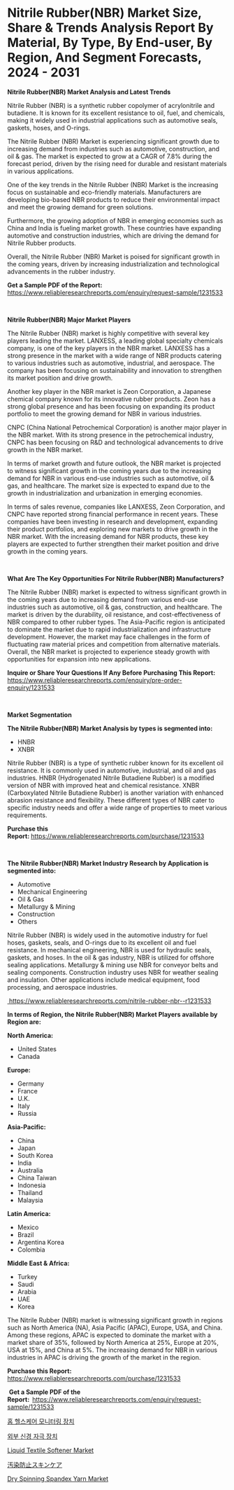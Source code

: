 <p><h1>Nitrile Rubber(NBR) Market Size, Share & Trends Analysis Report By Material, By Type, By End-user, By Region, And Segment Forecasts, 2024 - 2031</h1></p><p><strong>Nitrile Rubber(NBR) Market Analysis and Latest Trends</strong></p>
<p><p>Nitrile Rubber (NBR) is a synthetic rubber copolymer of acrylonitrile and butadiene. It is known for its excellent resistance to oil, fuel, and chemicals, making it widely used in industrial applications such as automotive seals, gaskets, hoses, and O-rings.</p><p>The Nitrile Rubber (NBR) Market is experiencing significant growth due to increasing demand from industries such as automotive, construction, and oil & gas. The market is expected to grow at a CAGR of 7.8% during the forecast period, driven by the rising need for durable and resistant materials in various applications.</p><p>One of the key trends in the Nitrile Rubber (NBR) Market is the increasing focus on sustainable and eco-friendly materials. Manufacturers are developing bio-based NBR products to reduce their environmental impact and meet the growing demand for green solutions.</p><p>Furthermore, the growing adoption of NBR in emerging economies such as China and India is fueling market growth. These countries have expanding automotive and construction industries, which are driving the demand for Nitrile Rubber products.</p><p>Overall, the Nitrile Rubber (NBR) Market is poised for significant growth in the coming years, driven by increasing industrialization and technological advancements in the rubber industry.</p></p>
<p><strong>Get a Sample PDF of the Report:&nbsp;</strong> <a href="https://www.reliableresearchreports.com/enquiry/request-sample/1231533">https://www.reliableresearchreports.com/enquiry/request-sample/1231533</a></p>
<p>&nbsp;</p>
<p><strong>Nitrile Rubber(NBR) Major Market Players</strong></p>
<p><p>The Nitrile Rubber (NBR) market is highly competitive with several key players leading the market. LANXESS, a leading global specialty chemicals company, is one of the key players in the NBR market. LANXESS has a strong presence in the market with a wide range of NBR products catering to various industries such as automotive, industrial, and aerospace. The company has been focusing on sustainability and innovation to strengthen its market position and drive growth.</p><p>Another key player in the NBR market is Zeon Corporation, a Japanese chemical company known for its innovative rubber products. Zeon has a strong global presence and has been focusing on expanding its product portfolio to meet the growing demand for NBR in various industries.</p><p>CNPC (China National Petrochemical Corporation) is another major player in the NBR market. With its strong presence in the petrochemical industry, CNPC has been focusing on R&D and technological advancements to drive growth in the NBR market.</p><p>In terms of market growth and future outlook, the NBR market is projected to witness significant growth in the coming years due to the increasing demand for NBR in various end-use industries such as automotive, oil & gas, and healthcare. The market size is expected to expand due to the growth in industrialization and urbanization in emerging economies.</p><p>In terms of sales revenue, companies like LANXESS, Zeon Corporation, and CNPC have reported strong financial performance in recent years. These companies have been investing in research and development, expanding their product portfolios, and exploring new markets to drive growth in the NBR market. With the increasing demand for NBR products, these key players are expected to further strengthen their market position and drive growth in the coming years.</p></p>
<p>&nbsp;</p>
<p><strong>What Are The Key Opportunities For Nitrile Rubber(NBR) Manufacturers?</strong></p>
<p><p>The Nitrile Rubber (NBR) market is expected to witness significant growth in the coming years due to increasing demand from various end-use industries such as automotive, oil & gas, construction, and healthcare. The market is driven by the durability, oil resistance, and cost-effectiveness of NBR compared to other rubber types. The Asia-Pacific region is anticipated to dominate the market due to rapid industrialization and infrastructure development. However, the market may face challenges in the form of fluctuating raw material prices and competition from alternative materials. Overall, the NBR market is projected to experience steady growth with opportunities for expansion into new applications.</p></p>
<p><strong>Inquire or Share Your Questions If Any Before Purchasing This Report:</strong> <a href="https://www.reliableresearchreports.com/enquiry/pre-order-enquiry/1231533">https://www.reliableresearchreports.com/enquiry/pre-order-enquiry/1231533</a></p>
<p>&nbsp;</p>
<p><strong>Market Segmentation</strong></p>
<p><strong>The Nitrile Rubber(NBR) Market Analysis by types is segmented into:</strong></p>
<p><ul><li>HNBR</li><li>XNBR</li></ul></p>
<p><p>Nitrile Rubber (NBR) is a type of synthetic rubber known for its excellent oil resistance. It is commonly used in automotive, industrial, and oil and gas industries. HNBR (Hydrogenated Nitrile Butadiene Rubber) is a modified version of NBR with improved heat and chemical resistance. XNBR (Carboxylated Nitrile Butadiene Rubber) is another variation with enhanced abrasion resistance and flexibility. These different types of NBR cater to specific industry needs and offer a wide range of properties to meet various requirements.</p></p>
<p><strong>Purchase this Report:&nbsp;</strong><a href="https://www.reliableresearchreports.com/purchase/1231533">https://www.reliableresearchreports.com/purchase/1231533</a></p>
<p>&nbsp;</p>
<p><strong>The Nitrile Rubber(NBR) Market Industry Research by Application is segmented into:</strong></p>
<p><ul><li>Automotive</li><li>Mechanical Engineering</li><li>Oil & Gas</li><li>Metallurgy & Mining</li><li>Construction</li><li>Others</li></ul></p>
<p><p>Nitrile Rubber (NBR) is widely used in the automotive industry for fuel hoses, gaskets, seals, and O-rings due to its excellent oil and fuel resistance. In mechanical engineering, NBR is used for hydraulic seals, gaskets, and hoses. In the oil & gas industry, NBR is utilized for offshore sealing applications. Metallurgy & mining use NBR for conveyor belts and sealing components. Construction industry uses NBR for weather sealing and insulation. Other applications include medical equipment, food processing, and aerospace industries.</p></p>
<p><a href="https://www.reliableresearchreports.com/nitrile-rubber-nbr--r1231533">&nbsp;https://www.reliableresearchreports.com/nitrile-rubber-nbr--r1231533</a></p>
<p><strong>In terms of Region, the Nitrile Rubber(NBR) Market Players available by Region are:</strong></p>
<p>
    <p> <strong> North America: </strong>
        <ul>
            <li>United States</li>
            <li>Canada</li>
        </ul>
        </p> 
    <p> <strong> Europe: </strong>
        <ul>
            <li>Germany</li>
            <li>France</li>
            <li>U.K.</li>
            <li>Italy</li>
            <li>Russia</li>
        </ul>
        </p> 
    <p> <strong> Asia-Pacific: </strong>
        <ul>
            <li>China</li>
            <li>Japan</li>
            <li>South Korea</li>
            <li>India</li>
            <li>Australia</li>
            <li>China Taiwan</li>
            <li>Indonesia</li>
            <li>Thailand</li>
            <li>Malaysia</li>
        </ul>
        </p> 
    <p> <strong> Latin America: </strong>
        <ul>
            <li>Mexico</li>
            <li>Brazil</li>
            <li>Argentina Korea</li>
            <li>Colombia</li>
        </ul>
        </p> 
    <p> <strong> Middle East & Africa: </strong>
        <ul>
            <li>Turkey</li>
            <li>Saudi</li>
            <li>Arabia</li>
            <li>UAE</li>
            <li>Korea</li>
        </ul>
    </p>
    </p>
<p><p>The Nitrile Rubber (NBR) market is witnessing significant growth in regions such as North America (NA), Asia Pacific (APAC), Europe, USA, and China. Among these regions, APAC is expected to dominate the market with a market share of 35%, followed by North America at 25%, Europe at 20%, USA at 15%, and China at 5%. The increasing demand for NBR in various industries in APAC is driving the growth of the market in the region.</p></p>
<p><strong>Purchase this Report: </strong><a href="https://www.reliableresearchreports.com/purchase/1231533">https://www.reliableresearchreports.com/purchase/1231533</a></p>
<p>&nbsp;<strong>Get a Sample PDF of the Report:&nbsp;&nbsp;</strong><a href="https://www.reliableresearchreports.com/enquiry/request-sample/1231533">https://www.reliableresearchreports.com/enquiry/request-sample/1231533</a></p>
<p><strong></strong></p>
<p><p><a href="https://github.com/alfitoms13/Market-Research-Report-List-1/blob/main/1595541142719.md">홈 헬스케어 모니터링 장치</a></p><p><a href="https://github.com/erwindropdead54/Market-Research-Report-List-1/blob/main/8971973142718.md">외부 신경 자극 장치</a></p><p><a href="https://github.com/eeenafisainka/Market-Research-Report-List-1/blob/main/liquid-textile-softener-market.md">Liquid Textile Softener Market</a></p><p><a href="https://github.com/SantosDicki04/Market-Research-Report-List-2/blob/main/6268021137216.md">汚染防止スキンケア</a></p><p><a href="https://github.com/ChiragRP21/Market-Research-Report-List-5/blob/main/dry-spinning-spandex-yarn-market.md">Dry Spinning Spandex Yarn Market</a></p></p>